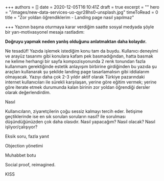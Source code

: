 +++
authors = []
date = 2020-12-05T16:10:41Z
draft = true
excerpt = ""
hero = "/images/new-data-services-uo-qyr28hs0-unsplash.jpg"
timeToRead = 0
title = "Zor yoldan öğrendiklerim - Landing page nasıl yapılmaz"

+++
Yazının başına oturmaya karar verdiğim saatte sosyal medyada şöyle bir yarı-motivasyonel mesaja rastladım:

**Doğruyu yapmak neden yanlış olduğunu anlatmaktan daha kolaydır.**

Ne tesadüf! Yazıda işlemek istediğim konu tam da buydu. Kullanıcı deneyimi ve arayüz tasarımı gibi konulara kafam pek basmadığından, hatta basmak ne kelime herhangi bir sayfa kompozisyonunda 2 renk tonundan fazla kullanmam gerektiğinde estetik anlayışım birbirine girdiğinden bu yazıda şu araçları kullanarak şu şekilde landing page tasarlamalısın gibi iddialarım olmayacak. Yazıyı daha çok 2-3 yıldır aktif olarak Türkiye pazarındaki internet kullanıcıları ile sürekli karşılaşan, yerine göre eğitim vermek; yerine göre iterate etmek durumunda kalan birinin zor yoldan öğrendiği dersler olarak değerlendirdim.

Nasıl

Kullanıcıların, ziyaretçilerin çoğu sessiz kalmayı tercih eder. İletişime geçtiklerinde ise en sık sorulan soruların nasıl? ile sorulması düşündüğünüzden çok daha olasıdır. Nasıl yapacağım? Nasıl olacak? Nasıl işliyor/çalışıyor?

Eksik soru, fazla yanıt

Objection yönetimi

Muhabbet botu

Social proof, reimagined.

KISS
